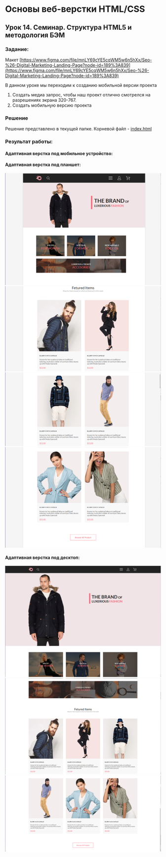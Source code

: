 # Основы веб-верстки HTML/CSS
## Урок 14. Семинар. Структура HTML5 и методология БЭМ

### Задание:

Макет [https://www.figma.com/file/mnLY69cYE5cqWM5w6n5hXx/Seo-%26-Digital-Marketing-Landing-Page?node-id=189%3A839](https://www.figma.com/file/mnLY69cYE5cqWM5w6n5hXx/Seo-%26-Digital-Marketing-Landing-Page?node-id=189%3A839)

В данном уроке мы переходим к созданию мобильной версии проекта

1. Создать медиа запрос, чтобы наш проект отлично смотрелся на разрешениях экрана 320-767.
2. Создать мобильную версию проекта

### Решение

Решение представлено в текущей папке. Корневой файл - [index.html](index.html)

### Результат работы:

#### Адаптивная верстка под мобильное устройство:


#### Адаптивная верстка под планшет:

![Результат работы](result1024_1.png)
![Результат работы](result1024_2.png)
![Результат работы](result1024_3.png)
![Результат работы](result1024_4.png)

#### Адаптивная верстка под десктоп:

![Результат работы](result1600_1.png)
![Результат работы](result1600_2.png)
![Результат работы](result1600_3.png)
